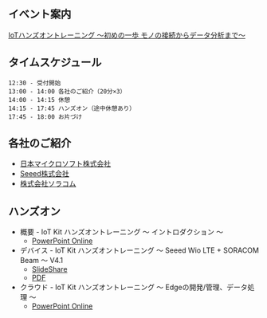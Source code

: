 ## イベント案内

[IoTハンズオントレーニング ～初めの一歩 モノの接続からデータ分析まで～](https://pages.soracom.jp/20180406_ms_seeed_handson_seminar.html)

## タイムスケジュール

```
12:30 - 受付開始
13:00 - 14:00 各社のご紹介（20分×3）
14:00 - 14:15 休憩
14:15 - 17:45 ハンズオン（途中休憩あり）
17:45 - 18:00 お片づけ
```

## 各社のご紹介

* [日本マイクロソフト株式会社](http://aka.ms/msjiot20180406)
* [Seeed株式会社](https://www.slideshare.net/SeeedJP/seeed-93148026)
* [株式会社ソラコム](https://sps.soracom.io/downloads/20180406_IoT_handson)

## ハンズオン

* 概要 - IoT Kit ハンズオントレーニング ～ イントロダクション ～
  * [PowerPoint Online](https://1drv.ms/p/s!Ah8aAA-oOjWMlew7OuYobv2CFitjTw)
* デバイス - IoT Kit ハンズオントレーニング ～ Seeed Wio LTE + SORACOM Beam ～ V4.1
  * [SlideShare](https://www.slideshare.net/SeeedJP/iot-kit-seeed-wio-lte-soracom-beam-v41)
  * [PDF](http://bit.ly/2E6TFa)
* クラウド - IoT Kit ハンズオントレーニング ～ Edgeの開発/管理、データ処理 ～
  * [PowerPoint Online](http://aka.ms/IoTKitHoL201803)
